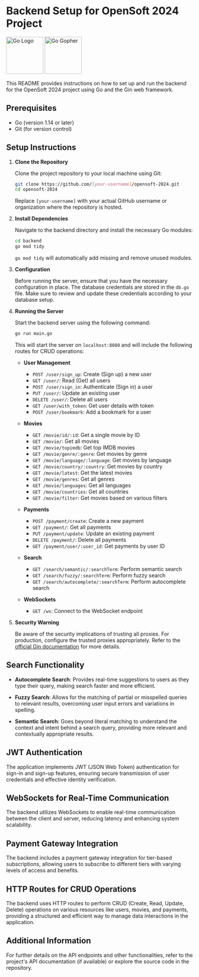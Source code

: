 # Backend Setup for OpenSoft 2024 Project

<img src="https://upload.wikimedia.org/wikipedia/commons/0/05/Go_Logo_Blue.svg" width="100" alt="Go Logo"/>
<img src="https://blog.golang.org/gopher/gopher.png" width="100" alt="Go Gopher"/>

This README provides instructions on how to set up and run the backend for the OpenSoft 2024 project using Go and the Gin web framework.

## Prerequisites

- Go (version 1.14 or later)
- Git (for version control)

## Setup Instructions

1. **Clone the Repository**

    Clone the project repository to your local machine using Git:

    ```bash
    git clone https://github.com/[your-username]/opensoft-2024.git
    cd opensoft-2024
    ```

    Replace `[your-username]` with your actual GitHub username or organization where the repository is hosted.

2. **Install Dependencies**

    Navigate to the backend directory and install the necessary Go modules:

    ```bash
    cd backend
    go mod tidy
    ```

    `go mod tidy` will automatically add missing and remove unused modules.

3. **Configuration**

    Before running the server, ensure that you have the necessary configuration in place. The database credentials are stored in the `db.go` file. Make sure to review and update these credentials according to your database setup.

4. **Running the Server**

    Start the backend server using the following command:

    ```bash
    go run main.go
    ```

    This will start the server on `localhost:8080` and will include the following routes for CRUD operations:

    - **User Management**
        - `POST /user/sign_up`: Create (Sign up) a new user
        - `GET /user/`: Read (Get) all users
        - `POST /user/sign_in`: Authenticate (Sign in) a user
        - `PUT /user/`: Update an existing user
        - `DELETE /user/`: Delete all users
        - `GET /user/with_token`: Get user details with token
        - `POST /user/bookmark`: Add a bookmark for a user

    - **Movies**
        - `GET /movie/id/:id`: Get a single movie by ID
        - `GET /movie/`: Get all movies
        - `GET /movie/topimdb`: Get top IMDB movies
        - `GET /movie/genre/:genre`: Get movies by genre
        - `GET /movie/language/:language`: Get movies by language
        - `GET /movie/country/:country`: Get movies by country
        - `GET /movie/latest`: Get the latest movies
        - `GET /movie/genres`: Get all genres
        - `GET /movie/languages`: Get all languages
        - `GET /movie/countries`: Get all countries
        - `GET /movie/filter`: Get movies based on various filters

    - **Payments**
        - `POST /payment/create`: Create a new payment
        - `GET /payment/`: Get all payments
        - `PUT /payment/update`: Update an existing payment
        - `DELETE /payment/`: Delete all payments
        - `GET /payment/user/:user_id`: Get payments by user ID

    - **Search**
        - `GET /search/semantic/:searchTerm`: Perform semantic search
        - `GET /search/fuzzy/:searchTerm`: Perform fuzzy search
        - `GET /search/autocomplete/:searchTerm`: Perform autocomplete search

    - **WebSockets**
        - `GET /ws`: Connect to the WebSocket endpoint

5. **Security Warning**

    Be aware of the security implications of trusting all proxies. For production, configure the trusted proxies appropriately. Refer to the [official Gin documentation](https://pkg.go.dev/github.com/gin-gonic/gin#readme-don-t-trust-all-proxies) for more details.

## Search Functionality

- **Autocomplete Search**: Provides real-time suggestions to users as they type their query, making search faster and more efficient.

- **Fuzzy Search**: Allows for the matching of partial or misspelled queries to relevant results, overcoming user input errors and variations in spelling.

- **Semantic Search**: Goes beyond literal matching to understand the context and intent behind a search query, providing more relevant and contextually appropriate results.

## JWT Authentication

The application implements JWT (JSON Web Token) authentication for sign-in and sign-up features, ensuring secure transmission of user credentials and effective identity verification.

## WebSockets for Real-Time Communication

The backend utilizes WebSockets to enable real-time communication between the client and server, reducing latency and enhancing system scalability.

## Payment Gateway Integration

The backend includes a payment gateway integration for tier-based subscriptions, allowing users to subscribe to different tiers with varying levels of access and benefits.

## HTTP Routes for CRUD Operations

The backend uses HTTP routes to perform CRUD (Create, Read, Update, Delete) operations on various resources like users, movies, and payments, providing a structured and efficient way to manage data interactions in the application.

## Additional Information

For further details on the API endpoints and other functionalities, refer to the project's API documentation (if available) or explore the source code in the repository.
